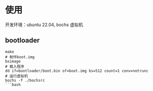 # 使用

开发环境：ubuntu 22.04, bochs 虚拟机

## bootloader

````
make
# 制作boot.img
bximage
# 载入程序
dd if=bootloader/boot.bin of=boot.img bs=512 count=1 conv=notrunc
# 运行虚拟机
bochs -f ./bochsrc
```bash
````
